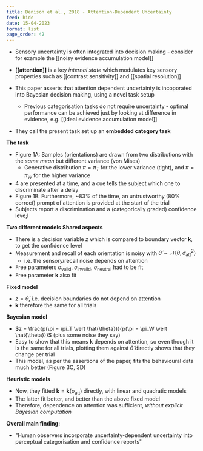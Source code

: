 ```yaml
---
title: Denison et al., 2018 - Attention-Dependent Uncertainty
feed: hide
date: 15-04-2023
format: list
page_order: 42
---
```



- Sensory uncertainty is often integrated into decision making - consider for example the [[noisy evidence accumulation model]]

- **[[attention]]** is a key *internal state* which modulates key sensory properties such as [[contrast sensitivity]] and [[spatial resolution]]

- This paper asserts that attention dependent uncertainty is incoporated into Bayesian decision making, using a novel task setup
	- Previous categorisation tasks do not require uncertainty - optimal performance can be achieved just by looking at difference in evidence, e.g. [[ideal evidence accumulation model]]
	
- They call the present task set up an **embedded category task**

**The task**
- Figure 1A: Samples (orientations) are drawn from two distributions with the *same mean* but different variance (von Mises)
	- Generative distribution $\pi=\pi_T$ for the lower variance (tight), and $\pi=\pi_W$ for the higher variance
- 4 are presented at a time, and a cue tells the subject which one to discriminate after a delay
- Figure 1B: Furthermore, ~83% of the time, an untrustworthy (80% correct) prompt of attention is provided at the start of the trial
- Subjects report a discrimination and a (categorically graded) confidence leve;l

**Two different models**
**Shared aspects**
- There is a decision variable $z$ which is compared to boundary vector $\boldsymbol k$, to get the confidence level
- Measurement and recall of each orientation is noisy with $\hat{\theta}\sim\mathcal{N}(\theta, \sigma_\text{att}^2)$
	- i.e. the sensory/recall noise depends on attention
- Free parameters $\sigma_\text{valid}$, $\sigma_\text{invalid}$, $\sigma_\text{neutral}$ had to be fit
- Free parameter $\boldsymbol k$ also fit

**Fixed model**
- $z = \hat{\theta}$, i.e. decision boundaries do not depend on attention
- $\boldsymbol k$ therefore the same for all trials

**Bayesian model**
- $z = \frac{p(\pi = \pi_T \vert \hat{\theta})}{p(\pi = \pi_W \vert \hat{\theta})}$ (plus some noise they say)
- Easy to show that this means $\boldsymbol k$ depends on attention, so even though it is the same for all trials, plotting them against $\hat{\theta}$ directly shows that they change per trial
- This model, as per the assertions of the paper, fits the behavioural data much better (Figure 3C, 3D)


**Heuristic models**
- Now, they fitted $\boldsymbol k = \boldsymbol k(\sigma_\text{att})$ directly, with linear and quadratic models
- The latter fit better, and better than the above fixed model
- Therefore, dependence on attention was sufficient, *without explicit Bayesian computation*


**Overall main finding:**
- "Human observers incorporate uncertainty-dependent uncertainty into perceptual categorisation and confidence reports"